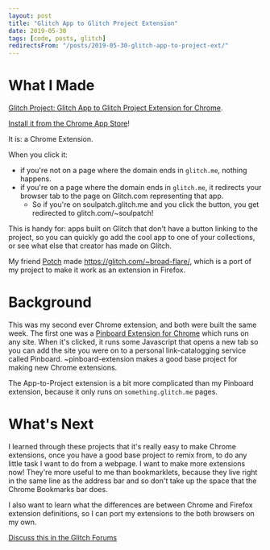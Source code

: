 ```yaml
---
layout: post
title: "Glitch App to Glitch Project Extension"
date: 2019-05-30
tags: [code, posts, glitch]
redirectsFrom: "/posts/2019-05-30-glitch-app-to-project-ext/"
---
```


# What I Made

[Glitch Project: Glitch App to Glitch Project Extension for Chrome](https://glitch.com/~app-to-project-extension).

[Install it from the Chrome App Store](https://chrome.google.com/webstore/detail/glitch-app-to-project/ilfiblbgfdmfpbmofapdekpefnaghjhm)!

It is: a Chrome Extension.

When you click it:

- if you're not on a page where the domain ends in `glitch.me`, nothing happens.
- if you're on a page where the domain ends in `glitch.me`, it redirects your browser tab to the page on Glitch.com representing that app.
  - So if you're on soulpatch.glitch.me and you click the button, you get redirected to glitch.com/~soulpatch!

This is handy for: apps built on Glitch that don't have a button linking to the project, so you can quickly go add the cool app to one of your collections, or see what else that creator has made on Glitch.

My friend [Potch](https://glitch.com/@potch) made https://glitch.com/~broad-flare/, which is a port of my project to make it work as an extension in Firefox.

# Background

This was my second ever Chrome extension, and both were built the same week. The first one was a [Pinboard Extension for Chrome](https://glitch.com/~pinboard-extension) which runs on any site. When it's clicked, it runs some Javascript that opens a new tab so you can add the site you were on to a personal link-catalogging service called Pinboard. ~pinboard-extension makes a good base project for making new Chrome extensions.

The App-to-Project extension is a bit more complicated than my Pinboard extension, because it only runs on `something.glitch.me` pages.

# What's Next

I learned through these projects that it's really easy to make Chrome extensions, once you have a good base project to remix from, to do any little task I want to do from a webpage. I want to make more extensions now! They're more useful to me than bookmarklets, because they live right in the same line as the address bar and so don't take up the space that the Chrome Bookmarks bar does.

I also want to learn what the differences are between Chrome and Firefox extension definitions, so I can port my extensions to the both browsers on my own.

[Discuss this in the Glitch Forums](https://support.glitch.com/t/glitch-app-to-glitch-project-page-extensions/11095)
